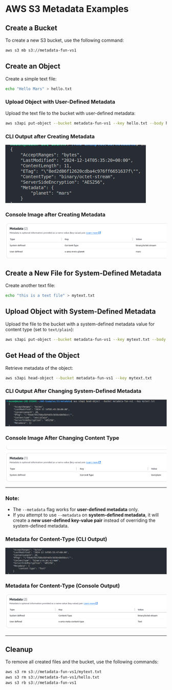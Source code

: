 # AWS S3 Metadata Examples

## Create a Bucket

To create a new S3 bucket, use the following command:

```sh
aws s3 mb s3://metadata-fun-vs1
```

## Create an Object

Create a simple text file:

```sh
echo "Hello Mars" > hello.txt
```

### Upload Object with User-Defined Metadata

Upload the text file to the bucket with user-defined metadata:

```sh
aws s3api put-object --bucket metadata-fun-vs1 --key hello.txt --body hello.txt --metadata PLANET=mars
```

### CLI Output after Creating Metadata

![CLI Output after creating metadata](image.png)

### Console Image after Creating Metadata

![Console Image after Creating metadata](image-1.png)

## Create a New File for System-Defined Metadata

Create another text file:

```sh
echo "this is a text file" > mytext.txt
```

## Upload Object with System-Defined Metadata

Upload the file to the bucket with a system-defined metadata value for content type (set to `text/plain`):

```sh
aws s3api put-object --bucket metadata-fun-vs1 --key mytext.txt --body mytext.txt --content-type text/plain
```

## Get Head of the Object

Retrieve metadata of the object:

```sh
aws s3api head-object --bucket metadata-fun-vs1 --key mytext.txt
```

### CLI Output After Changing System-Defined Metadata

![CLI Pic after changing the system-defined metadata](image-3.png)

### Console Image After Changing Content Type

![Console Pic after changing content type](image-2.png)

---

### Note:

- The `--metadata` flag works for **user-defined metadata** only.
- If you attempt to use `--metadata` on **system-defined metadata**, it will create a **new user-defined key-value pair** instead of overriding the system-defined metadata.

### Metadata for Content-Type (CLI Output)

![Used Metadata For Content_type CLI](image-4.png)

### Metadata for Content-Type (Console Output)

![Used Metadata for Content_type Console](image-5.png)
 
---

## Cleanup

To remove all created files and the bucket, use the following commands:

```sh
aws s3 rm s3://metadata-fun-vs1/mytext.txt
aws s3 rm s3://metadata-fun-vs1/hello.txt
aws s3 rb s3://metadata-fun-vs1
```